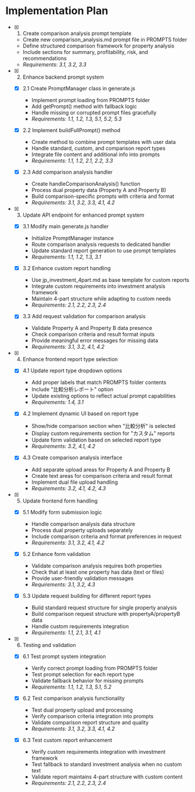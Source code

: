 # Implementation Plan

- [x] 1. Create comparison analysis prompt template





  - Create new comparison_analysis.md prompt file in PROMPTS folder
  - Define structured comparison framework for property analysis
  - Include sections for summary, profitability, risk, and recommendations
  - _Requirements: 3.1, 3.2, 3.3_

- [x] 2. Enhance backend prompt system





  - [x] 2.1 Create PromptManager class in generate.js


    - Implement prompt loading from PROMPTS folder
    - Add getPrompt() method with fallback logic
    - Handle missing or corrupted prompt files gracefully
    - _Requirements: 1.1, 1.2, 1.3, 5.1, 5.2, 5.3_

  - [x] 2.2 Implement buildFullPrompt() method


    - Create method to combine prompt templates with user data
    - Handle standard, custom, and comparison report types
    - Integrate file content and additional info into prompts
    - _Requirements: 1.1, 1.2, 2.1, 2.2, 3.3_

  - [x] 2.3 Add comparison analysis handler


    - Create handleComparisonAnalysis() function
    - Process dual property data (Property A and Property B)
    - Build comparison-specific prompts with criteria and format
    - _Requirements: 3.1, 3.2, 3.3, 4.1, 4.2_

- [x] 3. Update API endpoint for enhanced prompt system





  - [x] 3.1 Modify main generate.js handler


    - Initialize PromptManager instance
    - Route comparison analysis requests to dedicated handler
    - Update standard report generation to use prompt templates
    - _Requirements: 1.1, 1.2, 1.3, 3.1_

  - [x] 3.2 Enhance custom report handling


    - Use jp_investment_4part.md as base template for custom reports
    - Integrate custom requirements into investment analysis framework
    - Maintain 4-part structure while adapting to custom needs
    - _Requirements: 2.1, 2.2, 2.3, 2.4_

  - [x] 3.3 Add request validation for comparison analysis


    - Validate Property A and Property B data presence
    - Check comparison criteria and result format inputs
    - Provide meaningful error messages for missing data
    - _Requirements: 3.1, 3.2, 4.1, 4.2_

- [x] 4. Enhance frontend report type selection





  - [x] 4.1 Update report type dropdown options


    - Add proper labels that match PROMPTS folder contents
    - Include "比較分析レポート" option
    - Update existing options to reflect actual prompt capabilities
    - _Requirements: 1.4, 3.1_

  - [x] 4.2 Implement dynamic UI based on report type


    - Show/hide comparison section when "比較分析" is selected
    - Display custom requirements section for "カスタム" reports
    - Update form validation based on selected report type
    - _Requirements: 3.2, 4.1, 4.2_

  - [x] 4.3 Create comparison analysis interface


    - Add separate upload areas for Property A and Property B
    - Create text areas for comparison criteria and result format
    - Implement dual file upload handling
    - _Requirements: 3.2, 4.1, 4.2, 4.3_

- [x] 5. Update frontend form handling





  - [x] 5.1 Modify form submission logic


    - Handle comparison analysis data structure
    - Process dual property uploads separately
    - Include comparison criteria and format preferences in request
    - _Requirements: 3.1, 3.2, 4.1, 4.2_

  - [x] 5.2 Enhance form validation


    - Validate comparison analysis requires both properties
    - Check that at least one property has data (text or files)
    - Provide user-friendly validation messages
    - _Requirements: 3.1, 3.2, 4.3_

  - [x] 5.3 Update request building for different report types


    - Build standard request structure for single property analysis
    - Build comparison request structure with propertyA/propertyB data
    - Handle custom requirements integration
    - _Requirements: 1.1, 2.1, 3.1, 4.1_

- [x] 6. Testing and validation





  - [x] 6.1 Test prompt system integration


    - Verify correct prompt loading from PROMPTS folder
    - Test prompt selection for each report type
    - Validate fallback behavior for missing prompts
    - _Requirements: 1.1, 1.2, 1.3, 5.1, 5.2_

  - [x] 6.2 Test comparison analysis functionality


    - Test dual property upload and processing
    - Verify comparison criteria integration into prompts
    - Validate comparison report structure and quality
    - _Requirements: 3.1, 3.2, 3.3, 4.1, 4.2_

  - [x] 6.3 Test custom report enhancement


    - Verify custom requirements integration with investment framework
    - Test fallback to standard investment analysis when no custom text
    - Validate report maintains 4-part structure with custom content
    - _Requirements: 2.1, 2.2, 2.3, 2.4_